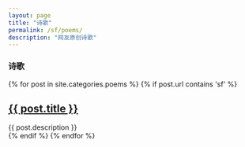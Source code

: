 ```yaml
---
layout: page
title: "诗歌"
permalink: /sf/poems/
description: "网友原创诗歌"
---
```



<h3 class="section-heading text-center">诗歌</a></h3>
<div class="tiles">
{% for post in site.categories.poems %} 
    {% if post.url contains 'sf' %}
                <h2><a href="{{ post.url }}">{{ post.title }}</a></h2>
                <div class="title-desc">{{ post.description }}</div>
    {% endif %}
{% endfor %}
</div><!-- /.tiles -->

